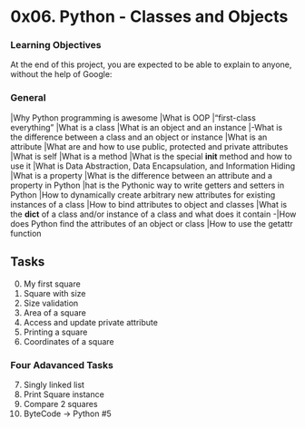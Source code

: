 #      0x06. Python - Classes and Objects


### Learning Objectives
At the end of this project, you are expected to be able to explain to anyone, without the help of Google:
### General
|Why Python programming is awesome 
|What is OOP
|“first-class everything”
|What is a class
|What is an object and an instance
|-What is the difference between a class and an object or instance
|What is an attribute
|What are and how to use public, protected and private attributes
|What is self
|What is a method
|What is the special __init__ method and how to use it
|What is Data Abstraction, Data Encapsulation, and Information Hiding
|What is a property
|What is the difference between an attribute and a property in Python
|hat is the Pythonic way to write getters and setters in Python
|How to dynamically create arbitrary new attributes for existing instances of a class
|How to bind attributes to object and classes
|What is the __dict__ of a class and/or instance of a class and what does it contain
-|How does Python find the attributes of an object or class
|How to use the getattr function
## Tasks
0. My first square 
1. Square with size 
2. Size validation 
3. Area of a square 
4. Access and update private attribute 
5. Printing a square 
6. Coordinates of a square 
### Four Adavanced Tasks
7. Singly linked list 
8. Print Square instance 
9. Compare 2 squares 
10. ByteCode -> Python #5 
    
